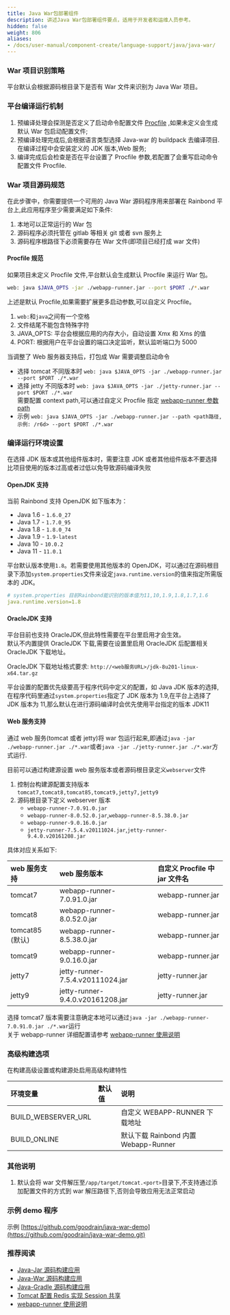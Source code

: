 ```yaml
---
title: Java War包部署组件
description: 讲述Java War包部署组件要点，适用于开发者和运维人员参考。
hidden: false
weight: 806
aliases:
- /docs/user-manual/component-create/language-support/java/java-war/
---
```


### War 项目识别策略

平台默认会根据源码根目录下是否有 War 文件来识别为 Java War 项目。

### 平台编译运行机制

1. 预编译处理会探测是否定义了启动命令配置文件 [Procfile](../procfile/) ,如果未定义会生成默认 War 包启动配置文件;
2. 预编译处理完成后,会根据语言类型选择 Java-war 的 buildpack 去编译项目.在编译过程中会安装定义的 JDK 版本,Web 服务;
3. 编译完成后会检查是否在平台设置了 Procfile 参数,若配置了会重写启动命令配置文件 Procfile.

### War 项目源码规范

在此步骤中，你需要提供一个可用的 Java War 源码程序用来部署在 Rainbond 平台上,此应用程序至少需要满足如下条件:

1. 本地可以正常运行的 War 包
2. 源码程序必须托管在 gitlab 等相关 git 或者 svn 服务上
3. 源码程序根路径下必须需要存在 War 文件(即项目已经打成 war 文件)

#### Procfile 规范

如果项目未定义 Procfile 文件,平台默认会生成默认 Procfile 来运行 War 包。

```bash
web: java $JAVA_OPTS -jar ./webapp-runner.jar --port $PORT ./*.war
```

上述是默认 Procfile,如果需要扩展更多启动参数,可以自定义 Procfile。

1. `web:`和`java`之间有一个空格
2. 文件结尾不能包含特殊字符
3. JAVA_OPTS: 平台会根据应用的内存大小，自动设置 Xmx 和 Xms 的值
4. PORT: 根据用户在平台设置的端口决定监听，默认监听端口为 5000

当调整了 Web 服务器支持后，打包成 War 需要调整启动命令

- 选择 tomcat 不同版本时 `web: java $JAVA_OPTS -jar ./webapp-runner.jar --port $PORT ./*.war`
- 选择 jetty 不同版本时 `web: java $JAVA_OPTS -jar ./jetty-runner.jar --port $PORT ./*.war`  
  需要配置 context path,可以通过自定义 Procfile 指定 [webapp-runner 参数 path](https://github.com/jsimone/webapp-runner#options)
- 示例 `web: java $JAVA_OPTS -jar ./webapp-runner.jar --path <path路径,示例: /r6d> --port $PORT ./*.war`

### 编译运行环境设置

在选择 JDK 版本或其他组件版本时，需要注意 JDK 或者其他组件版本不要选择比项目使用的版本过高或者过低以免导致源码编译失败

#### OpenJDK 支持

当前 Rainbond 支持 OpenJDK 如下版本为：

- Java 1.6 - `1.6.0_27`
- Java 1.7 - `1.7.0_95`
- Java 1.8 - `1.8.0_74`
- Java 1.9 - `1.9-latest`
- Java 10 - `10.0.2`
- Java 11 - `11.0.1`

平台默认版本使用`1.8`。若需要使用其他版本的 OpenJDK，可以通过在源码根目录下添加`system.properties`文件来设定`java.runtime.version`的值来指定所需版本的 JDK。

```yaml
# system.properties 目前Rainbond能识别的版本值为11,10,1.9,1.8,1.7,1.6
java.runtime.version=1.8
```

#### OracleJDK 支持

平台目前也支持 OracleJDK,但此特性需要在平台里启用才会生效。  
默认不内置提供 OracleJDK 下载,需要在设置里启用 OracleJDK 后配置相关 OracleJDK 下载地址。

OracleJDK 下载地址格式要求: `http://<web服务URL>/jdk-8u201-linux-x64.tar.gz`

平台设置的配置优先级要高于程序代码中定义的配置，如 Java JDK 版本的选择,在程序代码里通过`system.properties`指定了 JDK 版本为 1.9,在平台上选择了 JDK 版本为 11,那么默认在进行源码编译时会优先使用平台指定的版本 JDK11

#### Web 服务支持

通过 web 服务(tomcat 或者 jetty)将 war 包运行起来,即通过`java -jar ./webapp-runner.jar ./*.war`或者`java -jar ./jetty-runner.jar ./*.war`方式运行.

目前可以通过构建源设置 web 服务版本或者源码根目录定义`webserver`文件

1. 控制台构建源配置支持版本 `tomcat7,tomcat8,tomcat85,tomcat9,jetty7,jetty9`
2. 源码根目录下定义 webserver 版本
   - `webapp-runner-7.0.91.0.jar`
   - `webapp-runner-8.0.52.0.jar`,`webapp-runner-8.5.38.0.jar`
   - `webapp-runner-9.0.16.0.jar`
   - `jetty-runner-7.5.4.v20111024.jar`,`jetty-runner-9.4.0.v20161208.jar`

具体对应关系如下:

| web 服务支持    | web 服务版本                     | 自定义 Procfile 中 jar 文件名 |
| :-------------- | :------------------------------- | :---------------------------- |
| tomcat7         | webapp-runner-7.0.91.0.jar       | webapp-runner.jar             |
| tomcat8         | webapp-runner-8.0.52.0.jar       | webapp-runner.jar             |
| tomcat85 (默认) | webapp-runner-8.5.38.0.jar       | webapp-runner.jar             |
| tomcat9         | webapp-runner-9.0.16.0.jar       | webapp-runner.jar             |
| jetty7          | jetty-runner-7.5.4.v20111024.jar | jetty-runner.jar              |
| jetty9          | jetty-runner-9.4.0.v20161208.jar | jetty-runner.jar              |


选择 tomcat7 版本需要注意确定本地可以通过`java -jar ./webapp-runner-7.0.91.0.jar ./*.war`运行  
关于 webapp-runner 详细配置请参考 [webapp-runner 使用说明](./webapp-runner/)

### 高级构建选项

在构建高级设置或构建源处启用高级构建特性

| 环境变量            | 默认值 | 说明                                 |
| :------------------ | :----- | :----------------------------------- |
| BUILD_WEBSERVER_URL |        | 自定义 WEBAPP-RUNNER 下载地址        |
| BUILD_ONLINE        |        | 默认下载 Rainbond 内置 Webapp-Runner |

### 其他说明

1. 默认会将 war 文件解压至`/app/target/tomcat.<port>`目录下,不支持通过添加配置文件的方式到 war 解压路径下,否则会导致应用无法正常启动

### 示例 demo 程序

示例 [https://github.com/goodrain/java-war-demo](https://github.com/goodrain/java-war-demo.git)

### 推荐阅读

- [Java-Jar 源码构建应用](./java-jar/)
- [Java-War 源码构建应用](./java-war/)
- [Java-Gradle 源码构建应用](./java-gradle)
- [Tomcat 配置 Redis 实现 Session 共享](./tomcat-redis-session/)
- [webapp-runner 使用说明](./webapp-runner/)
